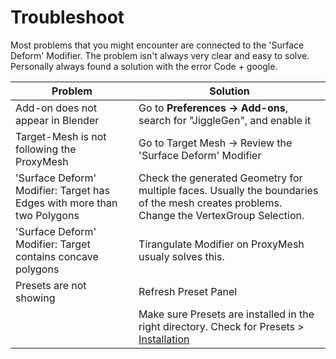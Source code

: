 # Troubleshoot

Most problems that you might encounter are connected to the 'Surface Deform' Modifier. The problem isn't always very clear and easy to solve. Personally always found a solution with the error Code + google.

| Problem | Solution |
|---------|---------|
| Add-on does not appear in Blender | Go to **Preferences → Add-ons**, search for "JiggleGen", and enable it |
| Target-Mesh is not following the ProxyMesh | Go to Target Mesh -> Review the 'Surface Deform' Modifier |
| 'Surface Deform' Modifier: Target has Edges with more than two Polygons | Check the generated Geometry for multiple faces. Usually the boundaries of the mesh creates problems. Change the VertexGroup Selection. |
| 'Surface Deform' Modifier: Target contains concave polygons | Tirangulate Modifier on ProxyMesh usualy solves this. |
| Presets are not showing | Refresh Preset Panel |
||Make sure Presets are installed in the right directory. Check for Presets > [Installation](/docs/Installation.md) |

